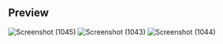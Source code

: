 ## Preview
![Screenshot (1045)](https://github.com/aak-301/Assignment/assets/76422079/6471af58-45f2-42c0-b0eb-d09fcd5e99da)
![Screenshot (1043)](https://github.com/aak-301/Assignment/assets/76422079/033996d7-b2cd-497e-92ec-f5c85dbffdf5)
![Screenshot (1044)](https://github.com/aak-301/Assignment/assets/76422079/c7c1236c-b53d-4876-8811-16d12d8f296e)
